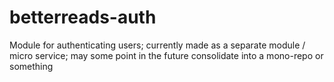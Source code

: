 # betterreads-auth
Module for authenticating users; currently made as a separate module / micro service; may some point in the future consolidate into a mono-repo or something
